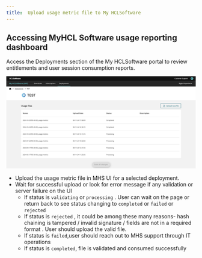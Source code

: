 ```yaml
---
title:  Upload usage metric file to My HCLSoftware
---
```


## Accessing MyHCL Software usage reporting dashboard
Access the Deployments section of the My HCLSoftware portal to review entitlements and user session consumption reports.

![](../../software_licensing_portal/_img/upload_usage_metric_file.png) 

- Upload the usage metric file in MHS UI for a selected deployment.
- Wait for successful upload or look for error message if any validation or server failure on the UI 
  - If status is `validating` or `processing` . User can wait on the page or return back to see status changing to `completed` or `failed` or `rejected`
  - If status is `rejected` , it could be among these many reasons- hash chaining is tampered / invalid signature / fields are not in a required format . User should upload the valid file.
  - If status is `failed`,user should reach out to MHS support through IT operations
  - If status is `completed`, file is validated and consumed successfully